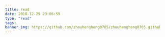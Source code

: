 ```yaml
---
title: read
date: 2018-12-25 23:06:59
type: "read"
tags:
banner_img: https://github.com/zhouhengheng0705/zhouhengheng0705.github.io/blob/master/images/tower_bridge.jpg?raw=true
---
```


